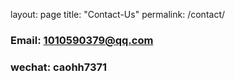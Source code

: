 layout: page
title: "Contact-Us"
permalink: /contact/


### Email: 1010590379@qq.com
### wechat: caohh7371
